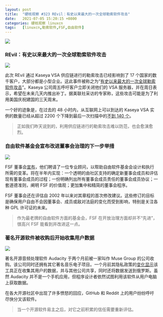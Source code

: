 ```yaml
---
layout: post
title:	"硬核观察 #323 REvil：有史以来最大的一次全球勒索软件攻击"
date:	2021-07-05 15:20:15 +0800 
categories:	硬核观察 linuxcn 
tags:	[linuxcn,勒索软件,FSF,自由软件]
---
```



![](/Asserts/Images//attachment/album/202107/05/151859yi9pnl06qhk8kwq0.jpg)


### REvil：有史以来最大的一次全球勒索软件攻击


![](/Asserts/Images//attachment/album/202107/05/151915zxupusecqs30cxjs.jpg)


此次 REvil 通过 Kaseya VSA 供应链进行的勒索攻击已经影响到了 17 个国家的数千客户，大部分都是小型企业。这此事件被称之为“[有史以来最大的一次全球勒索软件攻击](https://apnews.com/article/joe-biden-europe-government-and-politics-technology-business-fc0df4c42f8cd6148bf936ca24bb5cbe)”。Kaseya 公司周五呼吁客户立即关闭他们的 VSA 服务器，并在周日表示，希望在未来几天内推出补丁。据美联社采访的专家称，这些攻击可能是为了利用美国庆祝建国的三天周末。


一个好的迹象是，在过去的 48 小时内，从互联网上可以到达的 Kaseya VSA 实例的数量已经从超过 2200 个下降到最后一次扫描中的[不到 140 个](https://csirt.divd.nl/2021/07/04/Kaseya-Case-Update-2/)。



> 
> 正如我们昨天说到的，利用供应链进行的勒索攻击难以防范，也会愈演愈烈。
> 
> 
> 


### 自由软件基金会宣布改进董事会治理的下一步举措


![](/Asserts/Images//attachment/album/202107/05/151940nioipiop99ywiy13.jpg)


FSF 董事会[宣布](https://www.fsf.org/news/fsf-takes-next-step-in-commitment-to-improving-board-governance)，他们聘请了一位专业顾问，以帮助自由软件基金会设计和执行所需的变革。将在半年内实现：一个透明的由社区支持的确定新董事会成员和评估现有董事会成员的过程；一份明确列出所有董事会成员责任的董事会成员协议；一套道德准则，阐明 FSF 的价值观；更加集中和精简的董事会程序。


FSF 董事会还在评估自 2002 年以来对其章程的首次修改建议。这些修订的目标是确保用户自由不会因董事会、成员或敌对法庭的变化而受到影响，特别是关注各种 GPL 许可证的未来。



> 
> 作为最老牌的自由软件方面的基金会，FSF 在开放治理方面却并不“先进”，很高兴 FSF 能看到并改进这一点。
> 
> 
> 


### 著名开源软件被收购后开始收集用户数据


![](/Asserts/Images//attachment/album/202107/05/151955n7tulut9yshx4pgg.jpg)


著名开源音频处理软件 Audacity 于两个月前被一家叫作 Muse Group 的公司收购。该公司同时还拥有其它著名音乐电子项目。一个月前其隐私政策的[变化显示](https://fosspost.org/audacity-is-now-a-spyware/)该工具正在收集其用户的数据，并与其他公司共享，同时还将数据发送到俄罗斯。虽然 Audacity 并不是一个手机应用，但程序设计者依然试图利用该软件从用户电脑上获取数据。


在各大开源社区中出现了许多愤怒的回应，GitHub 和 Reddit 上的用户纷纷呼吁尽快分叉该软件。



> 
> 当一个开源软件易主之后，对它之前积累的信任需要重新评估。
> 
> 
>
